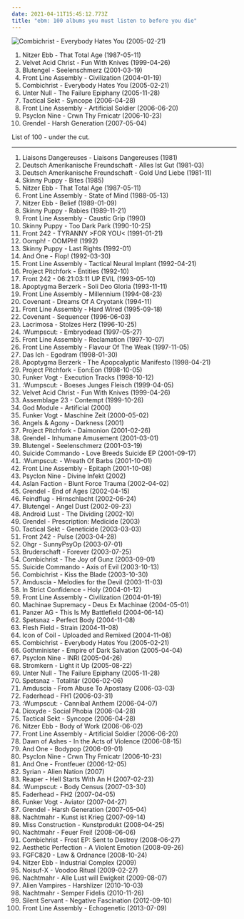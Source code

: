 ```yaml
---
date: 2021-04-11T15:45:12.773Z
title: "ebm: 100 albums you must listen to before you die"
---
```

![Combichrist - Everybody Hates You (2005-02-21)](http://coverartarchive.org/release/cdb9a10b-625c-4ff9-908a-05580ea48310/9054492147-500.jpg "Combichrist - Everybody Hates You (2005-02-21)")
<ol class="albums">
<li data-cover="http://coverartarchive.org/release/5a32f2d3-7bf4-314d-9ddb-4e2f62b46221/19760017691-500.jpg" data-tags="ebm" role="button">Nitzer Ebb - That Total Age (1987-05-11)</li>
<li data-cover="http://coverartarchive.org/release/e1ed1b26-35d7-3f95-9344-8722e2707fc8/10110496358-500.jpg" data-tags="industrial, ebm" role="button">Velvet Acid Christ - Fun With Knives (1999-04-26)</li>
<li data-cover="http://coverartarchive.org/release/2b18f9eb-b171-4fd6-ab1f-9801c4adc992/11392866472-500.jpg" data-tags="electrogoth, industrial, ebm, darkwave" role="button">Blutengel - Seelenschmerz (2001-03-19)</li>
<li data-cover="https://img.discogs.com/SzLw8Kdw5wQSy6aFcThC8EZh55o=/fit-in/600x600/filters:strip_icc():format(jpeg):mode_rgb():quality(90)/discogs-images/R-240746-1463420871-7364.jpeg.jpg" data-tags="ebm" role="button">Front Line Assembly - Civilization (2004-01-19)</li>
<li data-cover="http://coverartarchive.org/release/cdb9a10b-625c-4ff9-908a-05580ea48310/9054492147-500.jpg" data-tags="industrial" role="button">Combichrist - Everybody Hates You (2005-02-21)</li>
<li data-cover="http://coverartarchive.org/release/b36ae268-7613-484a-861e-742a6abc2b54/7991788886-500.jpg" data-tags="ebm" role="button">Unter Null - The Failure Epiphany (2005-11-28)</li>
<li data-cover="http://coverartarchive.org/release/dfa61791-e35a-31c6-9c6d-c6fee31f4e88/8961128077-500.jpg" data-tags="ebm, aggrotech, industrial, dark electro" role="button">Tactical Sekt - Syncope (2006-04-28)</li>
<li data-cover="http://coverartarchive.org/release/b4e9cde8-78d8-4390-a5bb-8025feb93807/6069833114-500.jpg" data-tags="ebm, industrial" role="button">Front Line Assembly - Artificial Soldier (2006-06-20)</li>
<li data-cover="http://coverartarchive.org/release/cbad8c1c-500c-3a8e-83ff-7a67e54db5c3/8482057958-500.jpg" data-tags="industrial, dark electro, ebm" role="button">Psyclon Nine - Crwn Thy Frnicatr (2006-10-23)</li>
<li data-cover="http://coverartarchive.org/release/a94eefe2-6066-4fe7-b48e-d80b919e3c2a/5702151150-500.jpg" data-tags="ebm, harsh ebm, aggrotech" role="button">Grendel - Harsh Generation (2007-05-04)</li>
</ol>
List of 100 - under the cut.
<!-- more -->

_________________

<ol class="albums">
<li data-cover="https://img.discogs.com/9kSnfGWYkDF0y0oVSX9Q-igkZgg=/fit-in/300x300/filters:strip_icc():format(jpeg):mode_rgb():quality(90)/discogs-images/R-40073-1131195651.jpeg.jpg" data-tags="ebm" role="button">
Liaisons Dangereuses - Liaisons Dangereuses (1981)
</li>
<li data-cover="http://coverartarchive.org/release/cc22ec44-bd0f-341e-8366-bd852f2284b1/15833399379-500.jpg" data-tags="electronic, industrial, ebm, neue deutsche welle" role="button">
Deutsch Amerikanische Freundschaft - Alles Ist Gut (1981-03)
</li>
<li data-cover="https://img.discogs.com/iJot0_xEMnoS6v1voTcqRYxoBGY=/fit-in/600x587/filters:strip_icc():format(jpeg):mode_rgb():quality(90)/discogs-images/R-685439-1159648044.jpeg.jpg" data-tags="ebm" role="button">
Deutsch Amerikanische Freundschaft - Gold Und Liebe (1981-11)
</li>
<li data-cover="https://via.placeholder.com/450" data-tags="industrial" role="button">
Skinny Puppy - Bites (1985)
</li>
<li data-cover="http://coverartarchive.org/release/5a32f2d3-7bf4-314d-9ddb-4e2f62b46221/19760017691-500.jpg" data-tags="ebm" role="button">
Nitzer Ebb - That Total Age (1987-05-11)
</li>
<li data-cover="http://coverartarchive.org/release/5c7a551d-172f-41cc-8c45-001fe4c2a8df/1191160835-500.jpg" data-tags="ebm, industrial" role="button">
Front Line Assembly - State of Mind (1988-05-13)
</li>
<li data-cover="http://coverartarchive.org/release/8634c228-80f7-358e-b9bd-f7e6e558ad81/24652540760-500.jpg" data-tags="ebm" role="button">
Nitzer Ebb - Belief (1989-01-09)
</li>
<li data-cover="http://coverartarchive.org/release/c496000c-68db-413a-aeb6-5829adec8ae1/4111997953-500.jpg" data-tags="industrial" role="button">
Skinny Puppy - Rabies (1989-11-21)
</li>
<li data-cover="http://coverartarchive.org/release/2e29c6bf-a8e7-311c-9110-dff172682710/2261636180-500.jpg" data-tags="ebm" role="button">
Front Line Assembly - Caustic Grip (1990)
</li>
<li data-cover="https://via.placeholder.com/450" data-tags="industrial" role="button">
Skinny Puppy - Too Dark Park (1990-10-25)
</li>
<li data-cover="https://img.discogs.com/9Gf8qubhFWaPjjGCaLCMDpaMjfo=/fit-in/150x150/filters:strip_icc():format(jpeg):mode_rgb():quality(90)/discogs-images/R-3567878-1349031692-4985.jpeg.jpg" data-tags="ebm" role="button">
Front 242 - TYRANNY >FOR YOU< (1991-01-21)
</li>
<li data-cover="http://coverartarchive.org/release/a5b84cb4-683e-4257-b073-2fb674062d55/14371888518-500.jpg" data-tags="ebm, industrial" role="button">
Oomph! - OOMPH! (1992)
</li>
<li data-cover="http://coverartarchive.org/release/78491919-c124-486b-a705-d3ab323251a5/28315812844-500.jpg" data-tags="industrial" role="button">
Skinny Puppy - Last Rights (1992-01)
</li>
<li data-cover="http://coverartarchive.org/release/dca56b61-66f1-34d9-8184-1010cf5bb8c9/24465532686-500.jpg" data-tags="electronic, ebm" role="button">
And One - Flop! (1992-03-30)
</li>
<li data-cover="http://coverartarchive.org/release/b6416c39-19d4-3a82-bb78-f422b864d45c/2331370971-500.jpg" data-tags="industrial" role="button">
Front Line Assembly - Tactical Neural Implant (1992-04-21)
</li>
<li data-cover="http://coverartarchive.org/release/99eebf93-760b-383a-a80e-e04fac95e09a/23464429616-500.jpg" data-tags="ebm, darkwave, electro-darkwave" role="button">
Project Pitchfork - Entities (1992-10)
</li>
<li data-cover="https://img.discogs.com/MmazM0fxtM9vhc7qi5BWKa0yPbg=/fit-in/600x600/filters:strip_icc():format(jpeg):mode_rgb():quality(90)/discogs-images/R-7104507-1433827097-4457.jpeg.jpg" data-tags="ebm" role="button">
Front 242 - 06:21:03:11 UP EVIL (1993-05-10)
</li>
<li data-cover="https://img.discogs.com/SX_W3lJcTxgLx3XqWSG54HaB5Ng=/fit-in/600x543/filters:strip_icc():format(jpeg):mode_rgb():quality(90)/discogs-images/R-1160084-1258692474.jpeg.jpg" data-tags="ebm" role="button">
Apoptygma Berzerk - Soli Deo Gloria (1993-11-11)
</li>
<li data-cover="http://coverartarchive.org/release/a8cf4df8-f067-4e67-820c-55f224f8358b/2305960796-500.jpg" data-tags="industrial metal, industrial" role="button">
Front Line Assembly - Millennium (1994-08-23)
</li>
<li data-cover="http://coverartarchive.org/release/8261962b-3305-4b07-928b-9405ff67d262/14323730269-500.jpg" data-tags="ebm" role="button">
Covenant - Dreams Of A Cryotank (1994-11)
</li>
<li data-cover="http://coverartarchive.org/release/def3a2ab-d04d-30ed-82c2-5d85b92943fc/2254710671-500.jpg" data-tags="ebm, industrial, electro-industrial" role="button">
Front Line Assembly - Hard Wired (1995-09-18)
</li>
<li data-cover="http://coverartarchive.org/release/47904d98-3813-4306-b61d-3024b865c9b2/3988070087-500.jpg" data-tags="ebm" role="button">
Covenant - Sequencer (1996-06-03)
</li>
<li data-cover="https://via.placeholder.com/450" data-tags="gothic, lacrimosa" role="button">
Lacrimosa - Stolzes Herz (1996-10-25)
</li>
<li data-cover="https://img.discogs.com/51DobrrJLT2iTuEFH_FSGJsLB88=/fit-in/600x600/filters:strip_icc():format(jpeg):mode_rgb():quality(90)/discogs-images/R-865720-1366962467-2979.jpeg.jpg" data-tags="ebm, electro-industrial" role="button">
:Wumpscut: - Embryodead (1997-05-27)
</li>
<li data-cover="https://img.discogs.com/gw9kVZbbGKlZ8ZP93UNkuHMVgpo=/fit-in/600x600/filters:strip_icc():format(jpeg):mode_rgb():quality(90)/discogs-images/R-12671379-1539748031-9186.jpeg.jpg" data-tags="ebm" role="button">
Front Line Assembly - Reclamation (1997-10-07)
</li>
<li data-cover="http://coverartarchive.org/release/1341d448-8802-4915-b40a-6f90850f54d1/2348898126-500.jpg" data-tags="electronic, ebm, industrial" role="button">
Front Line Assembly - Flavour Of The Weak (1997-11-05)
</li>
<li data-cover="https://img.discogs.com/9JHGtxS5Rw4TomEnoABguqfuzOQ=/fit-in/491x489/filters:strip_icc():format(jpeg):mode_rgb():quality(90)/discogs-images/R-1374019-1303324520.jpeg.jpg" data-tags="ebm, industrial" role="button">
Das Ich - Egodram (1998-01-30)
</li>
<li data-cover="https://img.discogs.com/cL9w8BLy4ihGCULvcIIkSJjapb8=/fit-in/600x600/filters:strip_icc():format(jpeg):mode_rgb():quality(90)/discogs-images/R-13991990-1565635135-6857.jpeg.jpg" data-tags="ebm, electro" role="button">
Apoptygma Berzerk - The Apopcalyptic Manifesto (1998-04-21)
</li>
<li data-cover="http://coverartarchive.org/release/1b935f14-e3a7-36bf-98ce-e883110151d5/9802431521-500.jpg" data-tags="industrial, ebm, electronic" role="button">
Project Pitchfork - Eon:Eon (1998-10-05)
</li>
<li data-cover="http://coverartarchive.org/release/643e6eef-1af6-4180-8196-47fc445b033f/17373138769-500.jpg" data-tags="ebm" role="button">
Funker Vogt - Execution Tracks (1998-10-12)
</li>
<li data-cover="http://coverartarchive.org/release/ff3da163-66f1-41f6-8b59-2a90b7840865/4824617654-500.jpg" data-tags="dark electro, ebm" role="button">
:Wumpscut: - Boeses Junges Fleisch (1999-04-05)
</li>
<li data-cover="http://coverartarchive.org/release/e1ed1b26-35d7-3f95-9344-8722e2707fc8/10110496358-500.jpg" data-tags="industrial, ebm" role="button">
Velvet Acid Christ - Fun With Knives (1999-04-26)
</li>
<li data-cover="http://coverartarchive.org/release/3e08454f-b9a6-483c-847c-72f4da4369cf/3240829039-500.jpg" data-tags="ebm" role="button">
Assemblage 23 - Contempt (1999-10-26)
</li>
<li data-cover="https://img.discogs.com/Y2oLXgdd8RLY9jEmUgBqhskicG0=/fit-in/600x613/filters:strip_icc():format(jpeg):mode_rgb():quality(90)/discogs-images/R-159456-1367679730-4175.jpeg.jpg" data-tags="ebm" role="button">
God Module - Artificial (2000)
</li>
<li data-cover="http://coverartarchive.org/release/e6c4671b-0fdc-3037-8cf4-a235a2962cb4/17408643804-500.jpg" data-tags="industrial, ebm, aggrotech, techno" role="button">
Funker Vogt - Maschine Zeit (2000-05-02)
</li>
<li data-cover="http://coverartarchive.org/release/e9f7bbd6-5596-4b2b-824a-c220614c777e/16230478626-500.jpg" data-tags="ebm, rgp" role="button">
Angels & Agony - Darkness (2001)
</li>
<li data-cover="http://coverartarchive.org/release/8c6b52ec-976a-326f-b831-f9a2885ab1a2/28740868188-500.jpg" data-tags="industrial, ebm" role="button">
Project Pitchfork - Daimonion (2001-02-26)
</li>
<li data-cover="http://coverartarchive.org/release/062951d7-a7fb-4002-958c-da7f28ea0ae5/9219944771-500.jpg" data-tags="ebm" role="button">
Grendel - Inhumane Amusement (2001-03-01)
</li>
<li data-cover="http://coverartarchive.org/release/2b18f9eb-b171-4fd6-ab1f-9801c4adc992/11392866472-500.jpg" data-tags="electrogoth, industrial, ebm, darkwave" role="button">
Blutengel - Seelenschmerz (2001-03-19)
</li>
<li data-cover="http://coverartarchive.org/release/5124dd92-9be1-469f-9502-a74b9fbe6473/7982267317-500.jpg" data-tags="industrial, dark electro, ebm, dark industrial" role="button">
Suicide Commando - Love Breeds Suicide EP (2001-09-17)
</li>
<li data-cover="https://img.discogs.com/i_m-oTCbkUTqczQzQTW4xFmAxZ8=/fit-in/600x600/filters:strip_icc():format(jpeg):mode_rgb():quality(90)/discogs-images/R-9591392-1483305156-3216.jpeg.jpg" data-tags="industrial" role="button">
:Wumpscut: - Wreath Of Barbs (2001-10-01)
</li>
<li data-cover="https://img.discogs.com/2nwInmj50kkL8Pv5AW3lmLxIhr4=/fit-in/600x595/filters:strip_icc():format(jpeg):mode_rgb():quality(90)/discogs-images/R-6395902-1485607002-9284.png.jpg" data-tags="industrial" role="button">
Front Line Assembly - Epitaph (2001-10-08)
</li>
<li data-cover="https://via.placeholder.com/450" data-tags="industrial, dark electro, aggrotech" role="button">
Psyclon Nine - Divine Infekt (2002)
</li>
<li data-cover="http://coverartarchive.org/release/efad0442-febf-47f5-9aeb-a15dec2fe013/9139882517-500.jpg" data-tags="ebm, industrial, harsh ebm" role="button">
Aslan Faction - Blunt Force Trauma (2002-04-02)
</li>
<li data-cover="https://img.discogs.com/S-eM9VXXYcgfirJjTQsorhyGYxo=/fit-in/600x600/filters:strip_icc():format(jpeg):mode_rgb():quality(90)/discogs-images/R-100723-1269258468.jpeg.jpg" data-tags="ebm" role="button">
Grendel - End of Ages (2002-04-15)
</li>
<li data-cover="http://coverartarchive.org/release/95a2889d-5127-4bf7-88f3-bf2273323c42/8925141225-500.jpg" data-tags="ebm, industrial" role="button">
Feindflug - Hirnschlacht (2002-06-24)
</li>
<li data-cover="http://coverartarchive.org/release/1b209e79-fc7e-44b5-bdd1-cf9400e3b77f/14070863696-500.jpg" data-tags="darkwave" role="button">
Blutengel - Angel Dust (2002-09-23)
</li>
<li data-cover="https://img.discogs.com/4_L3HUqm0-MBZfi33XPORGfmCyY=/fit-in/550x500/filters:strip_icc():format(jpeg):mode_rgb():quality(90)/discogs-images/R-192361-1161082014.jpeg.jpg" data-tags="darkwave, electronic, industrial" role="button">
Android Lust - The Dividing (2002-10)
</li>
<li data-cover="http://coverartarchive.org/release/1a3d000f-79cc-4451-9cb6-b8e048ad4c66/8007366186-500.jpg" data-tags="industrial, dark electro, ebm, metropolis" role="button">
Grendel - Prescription: Medicide (2003)
</li>
<li data-cover="http://coverartarchive.org/release/9c5e78aa-f00f-3ba3-ae98-01144c61a0f2/8961157360-500.jpg" data-tags="industrial" role="button">
Tactical Sekt - Geneticide (2003-03-03)
</li>
<li data-cover="http://coverartarchive.org/release/6cc3b50b-77f1-351c-9393-6a30a7b83715/3470290651-500.jpg" data-tags="ebm" role="button">
Front 242 - Pulse (2003-04-28)
</li>
<li data-cover="http://coverartarchive.org/release/34de4124-76fd-4596-a891-82a9041612f9/6485727185-500.jpg" data-tags="radio radio radio" role="button">
Ohgr - SunnyPsyOp (2003-07-01)
</li>
<li data-cover="https://img.discogs.com/x_ZXbTXhgJAS1mE58lQEzzO1UJg=/fit-in/426x600/filters:strip_icc():format(jpeg):mode_rgb():quality(90)/discogs-images/R-175867-1555449374-8049.png.jpg" data-tags="industrial, ebm, desert island discs, recommendable" role="button">
Bruderschaft - Forever (2003-07-25)
</li>
<li data-cover="http://coverartarchive.org/release/8a9f88ee-4b69-445a-8eb1-0f83345faf3f/9065922207-500.jpg" data-tags="industrial, aggrotech, powernoise, electro-industrial" role="button">
Combichrist - The Joy of Gunz (2003-09-01)
</li>
<li data-cover="http://coverartarchive.org/release/8bb67a32-ae41-4390-905d-5b1345d017e3/7973285676-500.jpg" data-tags="industrial" role="button">
Suicide Commando - Axis of Evil (2003-10-13)
</li>
<li data-cover="http://coverartarchive.org/release/fc92749b-12ca-4ab0-b7ba-0c6c275485a7/3903807399-500.jpg" data-tags="industrial, gothic, ebm, darkwave, tbm, aggrotech" role="button">
Combichrist - Kiss the Blade (2003-10-30)
</li>
<li data-cover="http://coverartarchive.org/release/03b3b964-084b-445f-8eb1-8c49b51881bd/13328934251-500.jpg" data-tags="industrial, dark electro, ebm" role="button">
Amduscia - Melodies for the Devil (2003-11-03)
</li>
<li data-cover="https://img.discogs.com/mxY3UDQC1EtTbRuE-do2hsnH3wk=/fit-in/400x400/filters:strip_icc():format(jpeg):mode_rgb():quality(90)/discogs-images/R-465895-1117587788.jpg.jpg" data-tags="ebm" role="button">
In Strict Confidence - Holy (2004-01-12)
</li>
<li data-cover="https://img.discogs.com/SzLw8Kdw5wQSy6aFcThC8EZh55o=/fit-in/600x600/filters:strip_icc():format(jpeg):mode_rgb():quality(90)/discogs-images/R-240746-1463420871-7364.jpeg.jpg" data-tags="ebm" role="button">
Front Line Assembly - Civilization (2004-01-19)
</li>
<li data-cover="http://coverartarchive.org/release/1d611bc5-ce7d-4c77-9eeb-84d7f7c2fb22/23454588286-500.jpg" data-tags="metal, sid metal" role="button">
Machinae Supremacy - Deus Ex Machinae (2004-05-01)
</li>
<li data-cover="http://coverartarchive.org/release/85d7b32d-7b3f-4c61-b51e-bbf61c9267e8/15619141380-500.jpg" data-tags="industrial" role="button">
Panzer AG - This Is My Battlefield (2004-06-14)
</li>
<li data-cover="https://img.discogs.com/S7-6jQbw3OZLlxJG8MgkAEZ7I1U=/fit-in/600x600/filters:strip_icc():format(jpeg):mode_rgb():quality(90)/discogs-images/R-363922-1228135426.jpeg.jpg" data-tags="ebm" role="button">
Spetsnaz - Perfect Body (2004-11-08)
</li>
<li data-cover="http://coverartarchive.org/release/84ad75fa-44b2-3f90-8c5f-4b3fb9708678/10743288348-500.jpg" data-tags="industrial" role="button">
Flesh Field - Strain (2004-11-08)
</li>
<li data-cover="https://via.placeholder.com/450" data-tags="metropolis, ebm" role="button">
Icon of Coil - Uploaded and Remixed (2004-11-08)
</li>
<li data-cover="http://coverartarchive.org/release/cdb9a10b-625c-4ff9-908a-05580ea48310/9054492147-500.jpg" data-tags="industrial" role="button">
Combichrist - Everybody Hates You (2005-02-21)
</li>
<li data-cover="http://coverartarchive.org/release/514fed1a-da13-358d-8f6f-f55b4aa5c1d1/22334392356-500.jpg" data-tags="gothic, industrial metal, industrial" role="button">
Gothminister - Empire of Dark Salvation (2005-04-04)
</li>
<li data-cover="http://coverartarchive.org/release/2115e652-02b4-4916-b26f-517aa2eee039/9061551085-500.jpg" data-tags="industrial" role="button">
Psyclon Nine - INRI (2005-04-26)
</li>
<li data-cover="http://coverartarchive.org/release/579e6a13-c081-419e-af65-b8181d56be83/15622737422-500.jpg" data-tags="ebm" role="button">
Stromkern - Light it Up (2005-08-22)
</li>
<li data-cover="http://coverartarchive.org/release/b36ae268-7613-484a-861e-742a6abc2b54/7991788886-500.jpg" data-tags="ebm" role="button">
Unter Null - The Failure Epiphany (2005-11-28)
</li>
<li data-cover="https://img.discogs.com/YBEdQuhS9WH25n9rkIvSRkQC-Vo=/fit-in/600x605/filters:strip_icc():format(jpeg):mode_rgb():quality(90)/discogs-images/R-618846-1198318895.jpeg.jpg" data-tags="ebm" role="button">
Spetsnaz - Totalitär (2006-02-06)
</li>
<li data-cover="https://img.discogs.com/K9fWFCbuShoeeTlEtPtcTP9qSaM=/fit-in/600x862/filters:strip_icc():format(jpeg):mode_rgb():quality(90)/discogs-images/R-635343-1570355098-3014.jpeg.jpg" data-tags="industrial, techno, dark electro, ebm, metropolis" role="button">
Amduscia - From Abuse To Apostasy (2006-03-03)
</li>
<li data-cover="http://coverartarchive.org/release/b804f1d7-1465-4070-b73d-975ab8fa7391/27283065120-500.jpg" data-tags="ebm" role="button">
Faderhead - FH1 (2006-03-31)
</li>
<li data-cover="http://coverartarchive.org/release/68181ffa-720e-3a4d-bd8b-d1e15f337fbb/4215467985-500.jpg" data-tags="electro-industrial" role="button">
:Wumpscut: - Cannibal Anthem (2006-04-07)
</li>
<li data-cover="http://coverartarchive.org/release/d58505d6-8dea-4875-9edc-ee9f48bc0ba4/9067544706-500.jpg" data-tags="industrial, dark electro, ebm" role="button">
Dioxyde - Social Phobia (2006-04-28)
</li>
<li data-cover="http://coverartarchive.org/release/dfa61791-e35a-31c6-9c6d-c6fee31f4e88/8961128077-500.jpg" data-tags="ebm, aggrotech, industrial, dark electro" role="button">
Tactical Sekt - Syncope (2006-04-28)
</li>
<li data-cover="http://coverartarchive.org/release/0338b90b-3987-4648-937f-da3353ff8f3a/7024661156-500.jpg" data-tags="ebm, electronic" role="button">
Nitzer Ebb - Body of Work (2006-06-02)
</li>
<li data-cover="http://coverartarchive.org/release/b4e9cde8-78d8-4390-a5bb-8025feb93807/6069833114-500.jpg" data-tags="ebm, industrial" role="button">
Front Line Assembly - Artificial Soldier (2006-06-20)
</li>
<li data-cover="http://coverartarchive.org/release/dba37eaa-374f-4b23-bb84-5caf72fb8be8/9036997183-500.jpg" data-tags="dark electro, industrial, ebm" role="button">
Dawn of Ashes - In the Acts of Violence (2006-08-15)
</li>
<li data-cover="http://coverartarchive.org/release/025e433e-757a-34a9-b349-c1ef3e084f07/5220361427-500.jpg" data-tags="synthpop" role="button">
And One - Bodypop (2006-09-01)
</li>
<li data-cover="http://coverartarchive.org/release/cbad8c1c-500c-3a8e-83ff-7a67e54db5c3/8482057958-500.jpg" data-tags="industrial, dark electro, ebm" role="button">
Psyclon Nine - Crwn Thy Frnicatr (2006-10-23)
</li>
<li data-cover="http://coverartarchive.org/release/2dd9923d-9e53-3872-8bdf-5dbc1c338df4/23316236628-500.jpg" data-tags="ebm" role="button">
And One - Frontfeuer (2006-12-05)
</li>
<li data-cover="https://via.placeholder.com/450" data-tags="darklight" role="button">
Syrian - Alien Nation (2007)
</li>
<li data-cover="https://via.placeholder.com/450" data-tags="industrial, ebm" role="button">
Reaper - Hell Starts With An H (2007-02-23)
</li>
<li data-cover="https://img.discogs.com/fgkxtUH7FQRHBtdSZQTt4TUzKvk=/fit-in/160x160/filters:strip_icc():format(jpeg):mode_rgb():quality(90)/discogs-images/R-958306-1177519447.jpeg.jpg" data-tags="ebm" role="button">
:Wumpscut: - Body Census (2007-03-30)
</li>
<li data-cover="http://coverartarchive.org/release/51c47fd5-a75e-4893-932b-f628a7b51eb5/13214753871-500.jpg" data-tags="ebm" role="button">
Faderhead - FH2 (2007-04-05)
</li>
<li data-cover="https://img.discogs.com/7feZnD3rgeCymzD2vG3QXvW-BZI=/fit-in/600x538/filters:strip_icc():format(jpeg):mode_rgb():quality(90)/discogs-images/R-978934-1284060167.jpeg.jpg" data-tags="ebm, aggrotech" role="button">
Funker Vogt - Aviator (2007-04-27)
</li>
<li data-cover="http://coverartarchive.org/release/a94eefe2-6066-4fe7-b48e-d80b919e3c2a/5702151150-500.jpg" data-tags="ebm, harsh ebm, aggrotech" role="button">
Grendel - Harsh Generation (2007-05-04)
</li>
<li data-cover="http://coverartarchive.org/release/12c863f7-1d8f-44ed-b2d9-8a2eb3f1d666/2850124511-500.jpg" data-tags="ebm" role="button">
Nachtmahr - Kunst ist Krieg (2007-09-14)
</li>
<li data-cover="https://via.placeholder.com/450" data-tags="industrial, ebm, fear section" role="button">
Miss Construction - Kunstprodukt (2008-04-25)
</li>
<li data-cover="http://coverartarchive.org/release/828e02f2-c436-4205-b186-6e5ab89ad558/8034626940-500.jpg" data-tags="industrial, ebm" role="button">
Nachtmahr - Feuer Frei! (2008-06-06)
</li>
<li data-cover="http://coverartarchive.org/release/d83f0d1e-29cc-3002-b54c-49caf769e97a/9423790907-500.jpg" data-tags="industrial, ebm" role="button">
Combichrist - Frost EP: Sent to Destroy (2008-06-27)
</li>
<li data-cover="https://img.discogs.com/0YhccyTu8ZQzpNs76fDBB61NsX0=/fit-in/600x607/filters:strip_icc():format(jpeg):mode_rgb():quality(90)/discogs-images/R-1494240-1248089864.jpeg.jpg" data-tags="aggrotech, dark electro" role="button">
Aesthetic Perfection - A Violent Emotion (2008-09-26)
</li>
<li data-cover="http://coverartarchive.org/release/4b92f451-3e30-3bf5-9675-df0ae380c083/7909254064-500.jpg" data-tags="industrial, ebm" role="button">
FGFC820 - Law & Ordnance (2008-10-24)
</li>
<li data-cover="http://coverartarchive.org/release/4d682af2-0043-42ab-9560-912eb01dece0/9033319030-500.jpg" data-tags="ebm, industrial" role="button">
Nitzer Ebb - Industrial Complex (2009)
</li>
<li data-cover="http://coverartarchive.org/release/1504294d-a09b-4efb-b558-96909864f018/12851943809-500.jpg" data-tags="industrial, ebm, rhythmic noise, electro-industrial, techno-industrial" role="button">
Noisuf-X - Voodoo Ritual (2009-02-27)
</li>
<li data-cover="http://coverartarchive.org/release/d866b8b0-6631-4abd-ba23-5613b3de6cc7/2850118768-500.jpg" data-tags="industrial, ebm" role="button">
Nachtmahr - Alle Lust will Ewigkeit (2009-08-07)
</li>
<li data-cover="http://coverartarchive.org/release/b0bec08c-9007-430c-a0a2-7db4af00be50/3227180721-500.jpg" data-tags="electronic, dark electro, ebm" role="button">
Alien Vampires - Harshlizer (2010-10-03)
</li>
<li data-cover="http://coverartarchive.org/release/479c7574-a462-45e2-9349-05de2727a5dd/2850082189-500.jpg" data-tags="industrial, ebm" role="button">
Nachtmahr - Semper Fidelis (2010-11-26)
</li>
<li data-cover="http://coverartarchive.org/release/d07ec8c0-6014-4477-842b-5951db5000d7/13198885335-500.jpg" data-tags="ebm, hard techno, cold wave, 10s, industrial techno, 2012 releases, tribal industrial, drone techno, hospital productions" role="button">
Silent Servant - Negative Fascination (2012-09-10)
</li>
<li data-cover="http://coverartarchive.org/release/6e404876-c1d9-4f6c-aafb-3bc8f347c57d/4350742993-500.jpg" data-tags="industrial" role="button">
Front Line Assembly - Echogenetic (2013-07-09)
</li>
</ol>